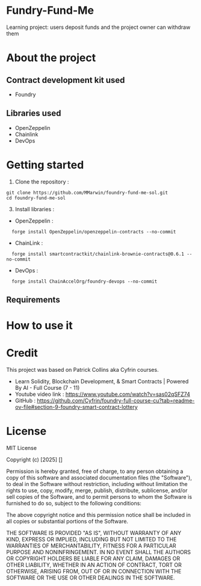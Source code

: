 # Fundry-Fund-Me

Learning project: users deposit funds and the project owner can withdraw them


# About the project

## Contract development kit used
- Foundry

## Libraries used
- OpenZeppelin
- Chainlink
-  DevOps


# Getting started

1. Clone the repository :
```
git clone https://github.com/MMarwin/foundry-fund-me-sol.git
cd foundry-fund-me-sol
```

3. Install libraries : 
- OpenZeppelin :
```
  forge install OpenZeppelin/openzeppelin-contracts --no-commit
```
- ChainLink :
```
  forge install smartcontractkit/chainlink-brownie-contracts@0.6.1 --no-commit
```
  
- DevOps :
```
  forge install ChainAccelOrg/foundry-devops --no-commit
```
  


## Requirements


# How to use it


# Credit

This project was based on Patrick Collins aka Cyfrin courses.
- Learn Solidity, Blockchain Development, & Smart Contracts | Powered By AI - Full Course (7 - 11)
- Youtube video link : https://www.youtube.com/watch?v=sas02qSFZ74
- GitHub : https://github.com/Cyfrin/foundry-full-course-cu?tab=readme-ov-file#section-9-foundry-smart-contract-lottery


# License

MIT License

Copyright (c) [2025] []

Permission is hereby granted, free of charge, to any person obtaining a copy
of this software and associated documentation files (the "Software"), to deal
in the Software without restriction, including without limitation the rights
to use, copy, modify, merge, publish, distribute, sublicense, and/or sell
copies of the Software, and to permit persons to whom the Software is
furnished to do so, subject to the following conditions:

The above copyright notice and this permission notice shall be included in all
copies or substantial portions of the Software.

THE SOFTWARE IS PROVIDED "AS IS", WITHOUT WARRANTY OF ANY KIND, EXPRESS OR
IMPLIED, INCLUDING BUT NOT LIMITED TO THE WARRANTIES OF MERCHANTABILITY,
FITNESS FOR A PARTICULAR PURPOSE AND NONINFRINGEMENT. IN NO EVENT SHALL THE
AUTHORS OR COPYRIGHT HOLDERS BE LIABLE FOR ANY CLAIM, DAMAGES OR OTHER
LIABILITY, WHETHER IN AN ACTION OF CONTRACT, TORT OR OTHERWISE, ARISING FROM,
OUT OF OR IN CONNECTION WITH THE SOFTWARE OR THE USE OR OTHER DEALINGS IN THE
SOFTWARE.
